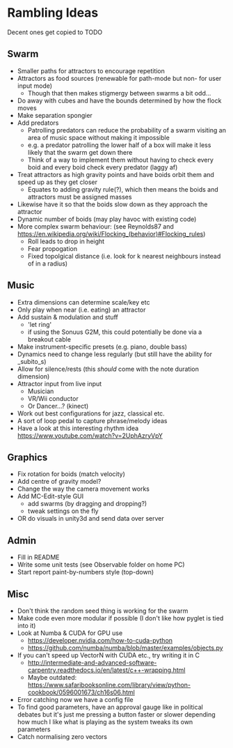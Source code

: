 # Rambling Ideas

Decent ones get copied to TODO

## Swarm

* Smaller paths for attractors to encourage repetition
* Attractors as food sources (renewable for path-mode but non- for user input mode)
	* Though that then makes stigmergy between swarms a bit odd...
* Do away with cubes and have the bounds determined by how the flock moves
* Make separation spongier
* Add predators
	* Patrolling predators can reduce the probability of a swarm visiting an area of music space without making it impossible
	* e.g. a predator patrolling the lower half of a box will make it less likely that the swarm get down there
	* Think of a way to implement them without having to check every boid and every boid check every predator (laggy af)
* Treat attractors as high gravity points and have boids orbit them and speed up as they get closer
	* Equates to adding gravity rule(?), which then means the boids and attractors must be assigned masses
* Likewise have it so that the boids slow down as they approach the attractor
* Dynamic number of boids (may play havoc with existing code)
* More complex swarm behaviour: (see Reynolds87 and https://en.wikipedia.org/wiki/Flocking_(behavior)#Flocking_rules)
	* Roll leads to drop in height
	* Fear propogation
	* Fixed topolgical distance (i.e. look for k nearest neighbours instead of in a radius)


## Music

* Extra dimensions can determine scale/key etc
* Only play when near (i.e. eating) an attractor
* Add sustain & modulation and stuff
	* 'let ring'
	* if using the Sonuus G2M, this could potentially be done via a breakout cable
* Make instrument-specific presets (e.g. piano, double bass)
* Dynamics need to change less regularly (but still have the ability for _subito_s)
* Allow for silence/rests (this _should_ come with the note duration dimension)
* Attractor input from live input
    * Musician
	* VR/Wii conductor
	* Or Dancer...? (kinect)
* Work out best configurations for jazz, classical etc.
* A sort of loop pedal to capture phrase/melody ideas
* Have a look at this interesting rhythm idea https://www.youtube.com/watch?v=2UphAzryVpY

## Graphics

* Fix rotation for boids (match velocity)
* Add centre of gravity model?
* Change the way the camera movement works
* Add MC-Edit-style GUI
    * add swarms (by dragging and dropping?)
	* tweak settings on the fly
* OR do visuals in unity3d and send data over server


## Admin

* Fill in README
* Write some unit tests (see Observable folder on home PC)
* Start report paint-by-numbers style (top-down)


## Misc

* Don't think the random seed thing is working for the swarm
* Make code even more modular if possible (I don't like how pyglet is tied into it)
* Look at Numba & CUDA for GPU use
	* https://developer.nvidia.com/how-to-cuda-python
	* https://github.com/numba/numba/blob/master/examples/objects.py
* If you can't speed up VectorN with CUDA etc., try writing it in C
	* http://intermediate-and-advanced-software-carpentry.readthedocs.io/en/latest/c++-wrapping.html
	* Maybe outdated: https://www.safaribooksonline.com/library/view/python-cookbook/0596001673/ch16s06.html
* Error catching now we have a config file
* To find good parameters, have an approval gauge like in political debates
  but it's just me pressing a button faster or slower depending how much I like
  what is playing as the system tweaks its own parameters
* Catch normalising zero vectors

